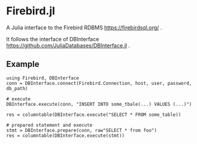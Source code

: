 # Firebird.jl

A Julia interface to the Firebird RDBMS https://firebirdsql.org/ .

It follows the interface of DBInterface https://github.com/JuliaDatabases/DBInterface.jl .

## Example

```
using Firebird, DBInterface
conn = DBInterface.connect(Firebird.Connection, host, user, password, db_path)

# execute
DBInterface.execute(conn, "INSERT INTO some_tbale(...) VALUES (...)")

res = columntable(DBInterface.execute("SELECT * FROM some_table))

# prepared statement and execute
stmt = DBInterface.prepare(conn, raw"SELECT * from foo")
res = columntable(DBInterface.execute(stmt))

```
